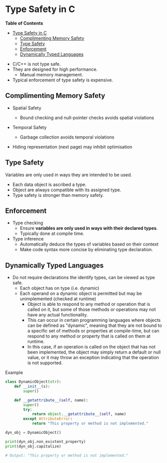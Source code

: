 # Type Safety in C

<!-- markdown-toc start - Don't edit this section. Run M-x markdown-toc-refresh-toc -->
**Table of Contents**

- [Type Safety in C](#type-safety-in-c)
    - [Complimenting Memory Safety](#complimenting-memory-safety)
    - [Type Safety](#type-safety)
    - [Enforcement](#enforcement)
    - [Dynamically Typed Languages](#dynamically-typed-languages)

<!-- markdown-toc end -->

* C/C++ is not type safe.
* They are designed for high performance.
    * Manual memory management.
* Typical enforcement of type safety is expensive.

## Complimenting Memory Safety
* Spatial Safety
    * Bound checking and null-pointer checks avoids spatial violations

* Temporal Safety
    * Garbage collection avoids temporal violations

* Hiding representation (next page) may inhibit optimisation


## Type Safety
Variables are only used in ways they are intended to be used.

* Each data object is ascribed a type.
* Object are always compatible with its assigned type.
* Type safety is stronger than memory safety.

## Enforcement
* Type checking
    * Ensure **variables are only used in ways with their declared types**.
    * Typically done at compile time.
* Type inference
    * Automatically deduce the types of variables based on their context
    * Make code syntax more concise by eliminating type declaration.


## Dynamically Typed Languages
* Do not require declarations the identify types, can be viewed as type safe.
  * Each object has on type (i.e. dynamic)
  * Each operand on a dynamic object is permitted but may be unimplemented (checked at runtime)
    * Object is able to respond to any method or operation that is called on it, but some of those methods or operations may not have any actual functionality.
    * This can occur in certain programming languages where objects can be defined as "dynamic", meaning that they are not bound to a specific set of methods or properties at compile-time, but can respond to any method or property that is called on them at runtime.
    * In this case, if an operation is called on the object that has not been implemented, the object may simply return a default or null value, or it may throw an exception indicating that the operation is not supported.

Example
```python
class DynamicObject(str):
    def __init__(s):
        super()

    def __getattribute__(self, name):
        super()
        try:
            return object.__getattribute__(self, name)
        except AttributeError:
            return "This property or method is not implemented."

dyn_obj = DynamicObject()

print(dyn_obj.non_existent_property)
print(dyn_obj.capitalize)

# Output: "This property or method is not implemented."
```
